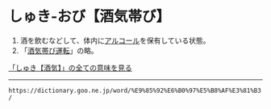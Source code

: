 # しゅき‐おび【酒気帯び】

1. 酒を飲むなどして、体内に[アルコール](https://dictionary.goo.ne.jp/word/%E3%82%A2%E3%83%AB%E3%82%B3%E3%83%BC%E3%83%AB/#jn-7727)を保有している状態。
2. 「[酒気帯び運転](しゅきおびうんてん（酒気帯び運転）)」の略。
    

[「しゅき【酒気】」の全ての意味を見る](https://dictionary.goo.ne.jp/word/%E9%85%92%E6%B0%97_%28%E3%81%97%E3%82%85%E3%81%8D%29/#jn-104947)

---
`https://dictionary.goo.ne.jp/word/%E9%85%92%E6%B0%97%E5%B8%AF%E3%81%B3/`